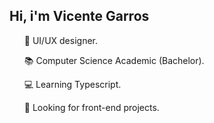 ## Hi, i'm Vicente Garros

<ul>
<dl>🎨 UI/UX designer.</dl>
<dl>📚 Computer Science Academic (Bachelor).</dl>
<dl>💻 Learning Typescript.</dl>
<dl>💼 Looking for front-end projects.</dl>
</ul>


##
